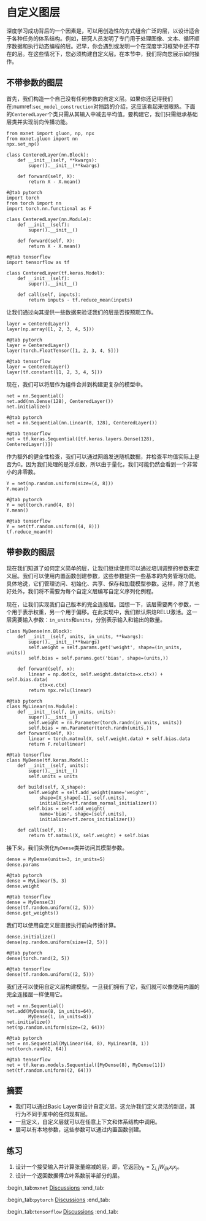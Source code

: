 # 自定义图层

深度学习成功背后的一个因素是，可以用创造性的方式组合广泛的层，以设计适合于各种任务的体系结构。例如，研究人员发明了专门用于处理图像、文本、循环顺序数据和执行动态编程的层。迟早，你会遇到或发明一个在深度学习框架中还不存在的层。在这些情况下，您必须构建自定义层。在本节中，我们将向您展示如何操作。

## 不带参数的图层

首先，我们构造一个自己没有任何参数的自定义层。如果你还记得我们在:numref:`sec_model_construction`对挡路的介绍，这应该看起来很眼熟。下面的`CenteredLayer`个类只需从其输入中减去平均值。要构建它，我们只需继承基础层类并实现前向传播功能。

```{.python .input}
from mxnet import gluon, np, npx
from mxnet.gluon import nn
npx.set_np()

class CenteredLayer(nn.Block):
    def __init__(self, **kwargs):
        super().__init__(**kwargs)

    def forward(self, X):
        return X - X.mean()
```

```{.python .input}
#@tab pytorch
import torch
from torch import nn
import torch.nn.functional as F

class CenteredLayer(nn.Module):
    def __init__(self):
        super().__init__()

    def forward(self, X):
        return X - X.mean()
```

```{.python .input}
#@tab tensorflow
import tensorflow as tf

class CenteredLayer(tf.keras.Model):
    def __init__(self):
        super().__init__()

    def call(self, inputs):
        return inputs - tf.reduce_mean(inputs)
```

让我们通过向其提供一些数据来验证我们的层是否按预期工作。

```{.python .input}
layer = CenteredLayer()
layer(np.array([1, 2, 3, 4, 5]))
```

```{.python .input}
#@tab pytorch
layer = CenteredLayer()
layer(torch.FloatTensor([1, 2, 3, 4, 5]))
```

```{.python .input}
#@tab tensorflow
layer = CenteredLayer()
layer(tf.constant([1, 2, 3, 4, 5]))
```

现在，我们可以将层作为组件合并到构建更复杂的模型中。

```{.python .input}
net = nn.Sequential()
net.add(nn.Dense(128), CenteredLayer())
net.initialize()
```

```{.python .input}
#@tab pytorch
net = nn.Sequential(nn.Linear(8, 128), CenteredLayer())
```

```{.python .input}
#@tab tensorflow
net = tf.keras.Sequential([tf.keras.layers.Dense(128), CenteredLayer()])
```

作为额外的健全性检查，我们可以通过网络发送随机数据，并检查平均值实际上是否为0。因为我们处理的是浮点数，所以由于量化，我们可能仍然会看到一个非常小的非零数。

```{.python .input}
Y = net(np.random.uniform(size=(4, 8)))
Y.mean()
```

```{.python .input}
#@tab pytorch
Y = net(torch.rand(4, 8))
Y.mean()
```

```{.python .input}
#@tab tensorflow
Y = net(tf.random.uniform((4, 8)))
tf.reduce_mean(Y)
```

## 带参数的图层

现在我们知道了如何定义简单的层，让我们继续使用可以通过培训调整的参数来定义层。我们可以使用内置函数创建参数，这些参数提供一些基本的内务管理功能。具体地说，它们管理访问、初始化、共享、保存和加载模型参数。这样，除了其他好处外，我们将不需要为每个自定义层编写自定义序列化例程。

现在，让我们实现我们自己版本的完全连接层。回想一下，该层需要两个参数，一个用于表示权重，另一个用于偏移。在此实现中，我们默认烘焙RELU激活。这一层需要输入参数：`in_units`和`units`，分别表示输入和输出的数量。

```{.python .input}
class MyDense(nn.Block):
    def __init__(self, units, in_units, **kwargs):
        super().__init__(**kwargs)
        self.weight = self.params.get('weight', shape=(in_units, units))
        self.bias = self.params.get('bias', shape=(units,))

    def forward(self, x):
        linear = np.dot(x, self.weight.data(ctx=x.ctx)) + self.bias.data(
            ctx=x.ctx)
        return npx.relu(linear)
```

```{.python .input}
#@tab pytorch
class MyLinear(nn.Module):
    def __init__(self, in_units, units):
        super().__init__()
        self.weight = nn.Parameter(torch.randn(in_units, units))
        self.bias = nn.Parameter(torch.randn(units,))
    def forward(self, X):
        linear = torch.matmul(X, self.weight.data) + self.bias.data
        return F.relu(linear)
```

```{.python .input}
#@tab tensorflow
class MyDense(tf.keras.Model):
    def __init__(self, units):
        super().__init__()
        self.units = units

    def build(self, X_shape):
        self.weight = self.add_weight(name='weight',
            shape=[X_shape[-1], self.units],
            initializer=tf.random_normal_initializer())
        self.bias = self.add_weight(
            name='bias', shape=[self.units],
            initializer=tf.zeros_initializer())

    def call(self, X):
        return tf.matmul(X, self.weight) + self.bias
```

接下来，我们实例化`MyDense`类并访问其模型参数。

```{.python .input}
dense = MyDense(units=3, in_units=5)
dense.params
```

```{.python .input}
#@tab pytorch
dense = MyLinear(5, 3)
dense.weight
```

```{.python .input}
#@tab tensorflow
dense = MyDense(3)
dense(tf.random.uniform((2, 5)))
dense.get_weights()
```

我们可以使用自定义层直接执行前向传播计算。

```{.python .input}
dense.initialize()
dense(np.random.uniform(size=(2, 5)))
```

```{.python .input}
#@tab pytorch
dense(torch.rand(2, 5))
```

```{.python .input}
#@tab tensorflow
dense(tf.random.uniform((2, 5)))
```

我们还可以使用自定义层构建模型。一旦我们拥有了它，我们就可以像使用内置的完全连接层一样使用它。

```{.python .input}
net = nn.Sequential()
net.add(MyDense(8, in_units=64),
        MyDense(1, in_units=8))
net.initialize()
net(np.random.uniform(size=(2, 64)))
```

```{.python .input}
#@tab pytorch
net = nn.Sequential(MyLinear(64, 8), MyLinear(8, 1))
net(torch.rand(2, 64))
```

```{.python .input}
#@tab tensorflow
net = tf.keras.models.Sequential([MyDense(8), MyDense(1)])
net(tf.random.uniform((2, 64)))
```

## 摘要

* 我们可以通过Basic Layer类设计自定义层。这允许我们定义灵活的新层，其行为不同于库中的任何现有层。
* 一旦定义，自定义层就可以在任意上下文和体系结构中调用。
* 层可以有本地参数，这些参数可以通过内置函数创建。

## 练习

1. 设计一个接受输入并计算张量缩减的层，即，它返回$y_k = \sum_{i, j} W_{ijk} x_i x_j$。
1. 设计一个返回数据傅立叶系数前半部分的层。

:begin_tab:`mxnet`
[Discussions](https://discuss.d2l.ai/t/58)
:end_tab:

:begin_tab:`pytorch`
[Discussions](https://discuss.d2l.ai/t/59)
:end_tab:

:begin_tab:`tensorflow`
[Discussions](https://discuss.d2l.ai/t/279)
:end_tab:
